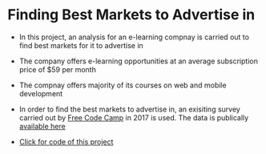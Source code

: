# Finding Best Markets to Advertise in
- In this project, an analysis for an e-learning compnay is carried out to find best markets for it to advertise in
- The company offers e-learning opportunities at an average subscription price of $59 per month
- The compnay offers majority of its courses on web and mobile development
- In order to find the best markets to advertise in, an exisiting survey carried out by [Free Code Camp](https://www.freecodecamp.org/) in 2017 is used. The data is publically [available here](https://github.com/freeCodeCamp/2017-new-coder-survey)


- <a href="https://nbviewer.org/github/hussam95/Portfolio/blob/finding-best-markets-to-advertise-in/Finding%20the%20Best%20Markets%20to%20Advertise.ipynb">Click for code of this project</a> 
